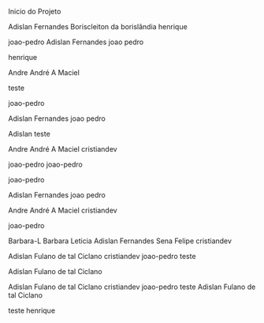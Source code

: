 Inicio do Projeto 

Adislan Fernandes
Boriscleiton da borislândia
 henrique


 joao-pedro
Adislan Fernandes joao pedro


 henrique


 Andre
André A Maciel

 teste

 joao-pedro


Adislan Fernandes joao pedro


 Adislan
 teste



 Andre
André A Maciel
 cristiandev


joao-pedro
joao-pedro



 joao-pedro

Adislan Fernandes joao pedro


 Andre
André A Maciel
 cristiandev


joao-pedro



Barbara-L
Barbara Leticia
Adislan Fernandes Sena
Felipe
 cristiandev

 Adislan
Fulano de tal
Ciclano
cristiandev
joao-pedro
 teste

 Adislan
Fulano de tal
Ciclano

 Adislan
Fulano de tal
Ciclano
cristiandev
joao-pedro
 teste
 Adislan
Fulano de tal
Ciclano

 teste
 henrique




